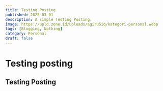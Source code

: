 ```yaml
---
title: Testing Posting
published: 2025-03-01
description: A simple Testing Posting.
image: https://upld.zone.id/uploads/agiru5iq/kategori-personal.webp
tags: [Blogging, Nothing]
category: Personal
draft: false
---
```


# Testing posting
## Testing Posting
